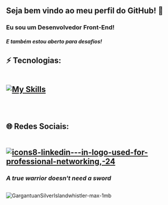 <h2>Seja bem vindo ao meu perfil do GitHub! 👋</h2>
<h3>Eu sou um Desenvolvedor Front-End!</h3>
<h5>E também estou aberto para desafios!</h5>

##
<h2> ⚡ Tecnologias:<br>
  
  <br>
  
[![My Skills](https://skillicons.dev/icons?i=html,css,js)](https://skillicons.dev)
  

  <br> 
  <h2> 🌐 Redes Sociais:<br>
    
  <br>
  
  
  <a href="https://www.linkedin.com/in/pedro-henrique-8076aa23a/">![icons8-linkedin---in-logo-used-for-professional-networking,-24](https://user-images.githubusercontent.com/71238431/215887755-78ea459a-333b-4a95-8437-6c9b43088479.png) </a>
  
<!--   
<a href="mailto:phbr10.12@gmail.com?subject=&body=">![icons8-gmail-logo-48](https://github.com/pedro-henrique-br/pedro-henrique-br/assets/71238431/1dee1db8-a0d4-4f6e-9ad9-45b04002b8dd)
</a> -->




<h3><i>A true warrior doesn't need a sword</i></h3>

##

![GargantuanSilverIslandwhistler-max-1mb](https://github.com/pedro-henrique-br/pedro-henrique-br/assets/71238431/c55448b0-29b9-4d08-bef1-9a82c8840342)
